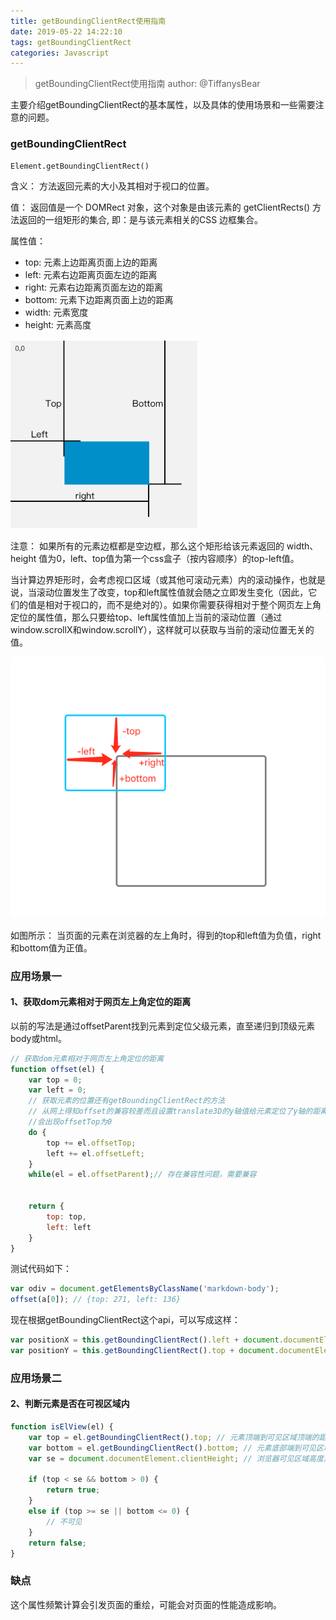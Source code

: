 ```yaml
---
title: getBoundingClientRect使用指南
date: 2019-05-22 14:22:10
tags: getBoundingClientRect
categories: Javascript
---
```




> getBoundingClientRect使用指南
> author: @TiffanysBear

主要介绍getBoundingClientRect的基本属性，以及具体的使用场景和一些需要注意的问题。

### getBoundingClientRect

```
Element.getBoundingClientRect()

```

含义：
方法返回元素的大小及其相对于视口的位置。

值： 
返回值是一个 DOMRect 对象，这个对象是由该元素的 getClientRects() 方法返回的一组矩形的集合, 即：是与该元素相关的CSS 边框集合。

<!-- more -->

属性值：

* top: 元素上边距离页面上边的距离
* left: 元素右边距离页面左边的距离
* right: 元素右边距离页面左边的距离
* bottom: 元素下边距离页面上边的距离
* width: 元素宽度
* height: 元素高度


![图片一](https://github.com/Tiffanysbear/accumulation/raw/master/image/gbcr.png)

注意：
如果所有的元素边框都是空边框，那么这个矩形给该元素返回的 width、height 值为0，left、top值为第一个css盒子（按内容顺序）的top-left值。

当计算边界矩形时，会考虑视口区域（或其他可滚动元素）内的滚动操作，也就是说，当滚动位置发生了改变，top和left属性值就会随之立即发生变化（因此，它们的值是相对于视口的，而不是绝对的）。如果你需要获得相对于整个网页左上角定位的属性值，那么只要给top、left属性值加上当前的滚动位置（通过window.scrollX和window.scrollY），这样就可以获取与当前的滚动位置无关的值。

![图片二](https://github.com/Tiffanysbear/accumulation/raw/master/image/gbcr-2.png)


如图所示：
当页面的元素在浏览器的左上角时，得到的top和left值为负值，right和bottom值为正值。



### 应用场景一
#### 1、获取dom元素相对于网页左上角定位的距离
以前的写法是通过offsetParent找到元素到定位父级元素，直至递归到顶级元素body或html。

```javascript
// 获取dom元素相对于网页左上角定位的距离
function offset(el) {
    var top = 0;
    var left = 0;
    // 获取元素的位置还有getBoundingClientRect的方法
    // 从网上得知offset的兼容较差而且设置translate3D的y轴值给元素定位了y轴的距离后
    //会出现offsetTop为0
    do {
        top += el.offsetTop;
        left += el.offsetLeft;
    }
    while(el = el.offsetParent);// 存在兼容性问题，需要兼容
    
    
    return {
        top: top,
        left: left
    }
}
```

测试代码如下：

```javascript
var odiv = document.getElementsByClassName('markdown-body');
offset(a[0]); // {top: 271, left: 136}

```

现在根据getBoundingClientRect这个api，可以写成这样：

```javascript
var positionX = this.getBoundingClientRect().left + document.documentElement.scrollLeft;
var positionY = this.getBoundingClientRect().top + document.documentElement.scrollLeft;

```

### 应用场景二
#### 2、判断元素是否在可视区域内

```javascript
function isElView(el) {
    var top = el.getBoundingClientRect().top; // 元素顶端到可见区域顶端的距离
    var bottom = el.getBoundingClientRect().bottom; // 元素底部端到可见区域顶端的距离
    var se = document.documentElement.clientHeight; // 浏览器可见区域高度。
    
    if (top < se && bottom > 0) {
        return true;
    }
    else if (top >= se || bottom <= 0) {
        // 不可见
    }
    return false;
}


```


### 缺点

这个属性频繁计算会引发页面的重绘，可能会对页面的性能造成影响。






